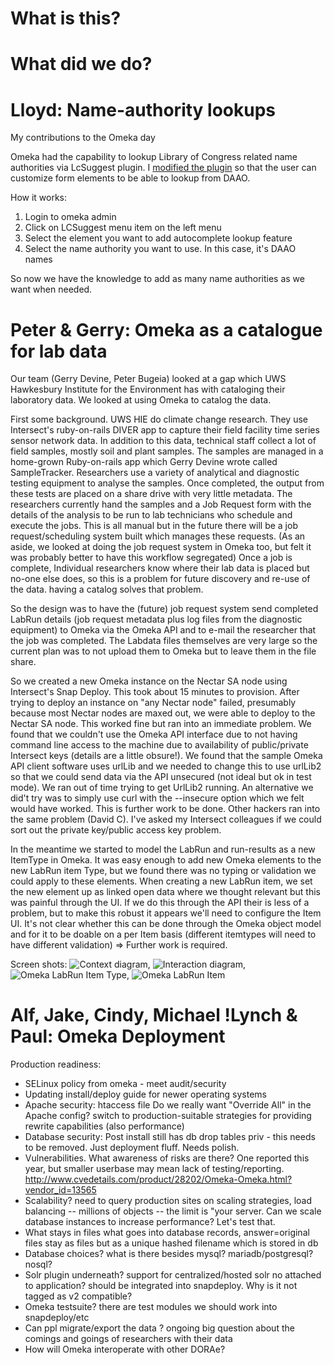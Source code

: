 # What is this?

# What did we do?

# Lloyd: Name-authority lookups

My contributions to the Omeka day

Omeka had the capability to lookup Library of Congress related name authorities via LcSuggest plugin. I [modified the plugin][modded-lc-suggest] so that the user can customize form elements to be able to lookup from DAAO.

How it works:

1. Login to omeka admin
2. Click on LCSuggest menu item on the left menu
3. Select the element you want to add autocomplete lookup feature
4. Select the name authority you want to use. In this case, it's DAAO names

So now we have the knowledge to add as many name authorities as we want when needed.
# Peter & Gerry: Omeka as a catalogue for lab data
Our team (Gerry Devine, Peter Bugeia) looked at a gap which UWS Hawkesbury Institute for the Environment has with cataloging their laboratory data. We looked at using Omeka to catalog the data.

First some background. UWS HIE do climate change research. They use Intersect's ruby-on-rails DIVER app to capture their field facility time series sensor network data. In addition to this data, technical staff collect  a lot of field samples, mostly soil and plant samples. The samples are managed in a home-grown Ruby-on-rails app which Gerry Devine wrote called SampleTracker. Researchers use a variety of analytical and diagnostic testing equipment to analyse the samples. Once completed, the output from these tests are placed on a share drive with very little metadata. The researchers currently hand the samples and a Job Request form with the details of the analysis to be run to lab technicians who schedule and execute the jobs. This is all manual but in the future there will be a job request/scheduling system built which manages these requests. (As an aside, we looked at doing the job request system in Omeka too, but felt it was probably better to have this workflow segregated) Once a job is complete, Individual researchers know where their lab data is placed but no-one else does, so this is a problem for future discovery and re-use of the data. having a catalog solves that problem.

So the design was to have the (future) job request system send completed LabRun details (job request metadata plus log files from the diagnostic equipment) to Omeka via the Omeka API and to e-mail the researcher that the job was completed. The Labdata files themselves are very large so the current plan was to not upload them to Omeka but to leave them in the file share.

So we created a new Omeka instance on the Nectar SA node using Intersect's Snap Deploy. This took about 15 minutes to provision.  After trying to deploy an instance on "any Nectar node" failed, presumably because most Nectar nodes are maxed out, we were able to deploy to the Nectar SA node.  This worked fine but ran into an immediate problem. We found that we couldn't use the Omeka API interface due to not having command line access to the machine due to availability of public/private Intersect keys (details are a little obsure!). We found that the sample Omeka API client software uses urlLib and we needed to change this to use urlLib2 so that we could send data via the API unsecured (not ideal but ok in test mode). We ran out of time trying to get UrlLib2 running. An alternative we did't try was to simply use curl with the --insecure option which we felt would have worked. This is further work to be done. Other hackers ran into the same problem (David C). I've asked my Intersect colleagues if we could sort out the private key/public access key problem.

In the meantime we started to model the LabRun and run-results as a new ItemType in Omeka. It was easy enough to add new Omeka elements to the new LabRun item Type, but we found there was no typing or validation we could apply to these elements. When creating a new LabRun item, we set the new element up as linked open data where we thought relevant but this was painful through the UI. If we do this through the API their is less of a problem, but to make this robust it appears we'll need to configure the Item UI. It's not clear whether this can be done through the Omeka object model and for it to be doable on a per Item basis (different itemtypes will need to have different validation)  => Further work is required.

Screen shots:
![Context diagram](http://eresearch.uws.edu.au/blog/wp-content/uploads/2014/11/LabData_Omeka_Plan.jpg),
![Interaction diagram](http://eresearch.uws.edu.au/blog/wp-content/uploads/2014/11/20141120_161455.jpg),
![Omeka LabRun Item Type](http://eresearch.uws.edu.au/blog/wp-content/uploads/2014/11/Omeka-LabRun-Item-Type.png),
![Omeka LabRun Item](http://eresearch.uws.edu.au/blog/wp-content/uploads/2014/11/Omeka-Item.png)

# Alf, Jake, Cindy, Michael !Lynch & Paul: Omeka Deployment

Production readiness:
* SELinux policy from omeka - meet audit/security
* Updating install/deploy guide for newer operating systems
* Apache security: htaccess file Do we really want "Override All" in the Apache config? switch to production-suitable strategies for providing rewrite capabilities (also performance)
* Database security: Post install still has db drop tables priv - this needs to be removed. Just deployment fluff. Needs polish.
* Vulnerabilities. What awareness of risks are there? One reported this year, but smaller userbase may mean lack of testing/reporting. http://www.cvedetails.com/product/28202/Omeka-Omeka.html?vendor_id=13565
* Scalability? need to query production sites on scaling strategies, load balancing -- millions of objects -- the limit is "your server. Can we scale database instances to increase performance? Let's test that.
* What stays in files what goes into database records, answer=original files stay as files but as a unique hashed filename which is stored in db
* Database choices? what is there besides mysql? mariadb/postgresql? nosql?
* Solr plugin underneath? support for centralized/hosted solr no attached to application? should be integrated into snapdeploy. Why is it not tagged as v2 compatible?
* Omeka testsuite? there are test modules we should work into snapdeploy/etc
* Can ppl migrate/export the data ? ongoing big question about the comings and goings of researchers with their data
* How will Omeka interoperate with other DORAe?

[modded-lc-suggest]: https://github.com/uws-eresearch/plugin-LcSuggest

